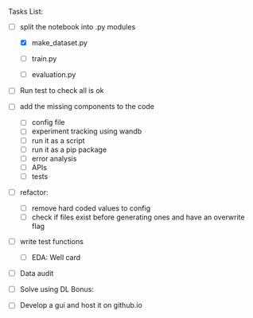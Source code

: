 Tasks List:
- [ ] split the notebook into .py modules
    - [x] make_dataset.py
    - [ ] train.py
    - [ ] evaluation.py




- [ ] Run test to check all is ok
- [ ] add the missing components to the code
    - [ ] config file
    - [ ] experiment tracking using wandb
    - [ ] run it as a script
    - [ ] run it as a pip package
    - [ ] error analysis
    - [ ] APIs
    - [ ] tests
- [ ] refactor:
    - [ ] remove hard coded values to config
    - [ ] check if files exist before generating ones and have an overwrite flag
- [ ] write test functions

    
    - [ ] EDA: Well card
- [ ] Data audit
- [ ] Solve using DL
Bonus:
- [ ] Develop a gui and host it on github.io
